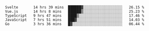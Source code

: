 <!--START_SECTION:waka-->
```text
Svelte       14 hrs 39 mins  ██████▓░░░░░░░░░░░░░░░░░░   26.15 % 
Vue.js       14 hrs 8 mins   ██████▒░░░░░░░░░░░░░░░░░░   25.23 % 
TypeScript   9 hrs 47 mins   ████▒░░░░░░░░░░░░░░░░░░░░   17.46 % 
JavaScript   7 hrs 51 mins   ███▓░░░░░░░░░░░░░░░░░░░░░   14.03 % 
Go           3 hrs 36 mins   █▓░░░░░░░░░░░░░░░░░░░░░░░   06.44 % 
```
<!--END_SECTION:waka-->
